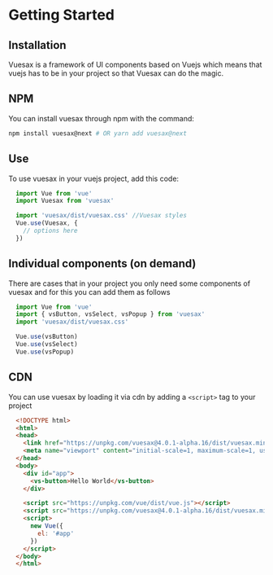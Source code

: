 # Getting Started

<card>

  ## Installation

  Vuesax is a framework of UI components based on Vuejs which means that vuejs has to be in your project so that Vuesax can do the magic.

</card>

<card>

  ## NPM

  You can install vuesax through npm with the command:

  ```bash
  npm install vuesax@next # OR yarn add vuesax@next
  ```

</card>

<card>

  ## Use

  To use vuesax in your vuejs project, add this code:

  ```js
    import Vue from 'vue'
    import Vuesax from 'vuesax'

    import 'vuesax/dist/vuesax.css' //Vuesax styles
    Vue.use(Vuesax, {
      // options here
    })
  ```

</card>

<card>

  ## Individual components (on demand)

  There are cases that in your project you only need some components of vuesax and for this you can add them as follows

  ```js
    import Vue from 'vue'
    import { vsButton, vsSelect, vsPopup } from 'vuesax'
    import 'vuesax/dist/vuesax.css'

    Vue.use(vsButton)
    Vue.use(vsSelect)
    Vue.use(vsPopup)
  ```

</card>

<card>

  ## CDN

  You can use vuesax by loading it via cdn by adding a `<script>` tag to your project

  ```html
    <!DOCTYPE html>
    <html>
    <head>
      <link href="https://unpkg.com/vuesax@4.0.1-alpha.16/dist/vuesax.min.css" rel="stylesheet">
      <meta name="viewport" content="initial-scale=1, maximum-scale=1, user-scalable=no">
    </head>
    <body>
      <div id="app">
        <vs-button>Hello World</vs-button>
      </div>

      <script src="https://unpkg.com/vue/dist/vue.js"></script>
      <script src="https://unpkg.com/vuesax@4.0.1-alpha.16/dist/vuesax.min.js"></script>
      <script>
        new Vue({
          el: '#app'
        })
      </script>
    </body>
    </html>
  ```

</card>


<!-- ### New applications Vue CLI

### Vue UI Install

### Existing applications -->
